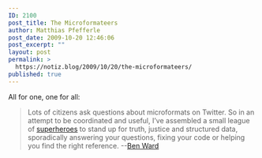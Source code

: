 ```yaml
---
ID: 2100
post_title: The Microformateers
author: Matthias Pfefferle
post_date: 2009-10-20 12:46:06
post_excerpt: ""
layout: post
permalink: >
  https://notiz.blog/2009/10/20/the-microformateers/
published: true
---
```

All for one, one for all:

<blockquote>Lots of citizens ask questions about microformats on Twitter. So in an attempt to be coordinated and useful, I’ve assembled a small league of <a href="http://microformats.org/wiki/microformateers">superheroes</a> to stand up for truth, justice and structured data, sporadically answering your questions, fixing your code or helping you find the right reference. --<a href="http://blog.benward.me/post/212378132">Ben Ward</a></blockquote>